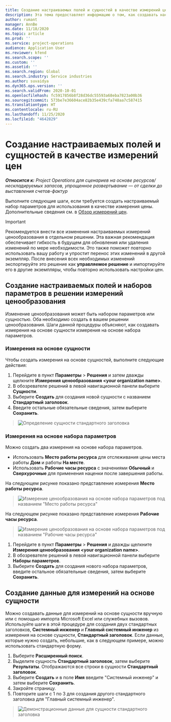 ```yaml
---
title: Создание настраиваемых полей и сущностей в качестве измерений цен
description: Эта тема предоставляет информацию о том, как создавать настраиваемые наборы параметров или сущности.
author: rumant
manager: AnnBe
ms.date: 11/18/2020
ms.topic: article
ms.prod: ''
ms.service: project-operations
audience: Application User
ms.reviewer: kfend
ms.search.scope: ''
ms.custom: ''
ms.assetid: ''
ms.search.region: Global
ms.search.industry: Service industries
ms.author: suvaidya
ms.dyn365.ops.version: ''
ms.search.validFrom: 2020-10-01
ms.openlocfilehash: fc5917856b8f28d36dc55593a68eba7823a00b36
ms.sourcegitcommit: 573be7e36604ace82b35e439cfa748aa7c587415
ms.translationtype: HT
ms.contentlocale: ru-RU
ms.lasthandoff: 11/25/2020
ms.locfileid: "4642829"
---
```

# <a name="create-custom-fields-and-entities-as-pricing-dimensions"></a>Создание настраиваемых полей и сущностей в качестве измерений цен

_**Относится к:** Project Operations для сценариев на основе ресурсов/нескладируемых запасов, упрощенное развертывание — от сделки до выставления счетов-фактур_

Выполните следующие шаги, если требуется создать настраиваемый набор параметров для использования в качестве измерения цены. Дополнительные сведения см. в [Обзор измерений цен](pricing-dimensions-overview.md).  

> [!IMPORTANT]
> Рекомендуется внести все изменения настраиваемых измерений ценообразования в отдельном решении. Эта важная рекомендация обеспечивает гибкость в будущем для обновления или удаления изменений по мере необходимости. Это также поможет повторно использовать вашу работу и упростит перенос этих изменений в другой экземпляр. После внесения всех необходимых изменений экспортируйте это решение как **управляемое решение** и импортируйте его в другие экземпляры, чтобы повторно использовать настройки цен.

  
## <a name="create-custom-fields-and-option-sets-in-the-pricing-dimension-solution"></a>Создание настраиваемых полей и наборов параметров в решении измерений ценообразования

Изменение ценообразования может быть набором параметров или сущностью. Оба необходимо создать в вашем решении ценообразования. Шаги данной процедуры объясняют, как создавать измерения на основе сущности измерения на основе набора параметров.

### <a name="entity-based-dimensions"></a>Измерения на основе сущности
Чтобы создать измерения на основе сущностей, выполните следующие действия:

1. Перейдите в пункт **Параметры** > **Решения** и затем дважды щелкните **Измерения ценообразования \<your organization name>**.
2. В обозревателе решений в левой навигационной панели выберите **Сущности**.
3. Выберите **Создать** для создания новой сущности с названием **Стандартный заголовок**. 
4. Введите остальные обязательные сведения, затем выберите **Сохранить**.

> ![Определение сущности стандартного заголовка](media/Standard-Title-entity-definition.png)

### <a name="option-set-based-dimensions"></a>Измерения на основе набора параметров 
Можно создать два измерения на основе набора параметров. 

- Использовать **Место работы ресурса** для отслеживания цены места работы **Дом** и работы **На месте**. 
- Использовать **Рабочие часы ресурса** с значениями **Обычный** и **Сверхурочные** для применения наценки после завершения работы.

На следующем рисунке показано представление измерения **Место работы ресурса**. 

> ![Измерение ценообразования на основе набора параметров под названием "Место работы ресурса"](media/Option-set-PD-called-Resource-Work-Location.png)

На следующем рисунке показано представление измерения **Рабочие часы ресурса**. 

> ![Измерение ценообразования на основе набора параметров под названием "Рабочие часы ресурса"](media/Option-set-PD-called-Resource-Work-Hours.png)

1. Перейдите в пункт **Параметры** > **Решения** и дважды щелкните **Измерения ценообразования \<your organization name>**. 
2. В обозревателе решений в левой навигационной панели выберите **Наборы параметров**. 
3. Выберите **Создать** для создания нового набора параметров, введите остальное обязательные сведения, затем выберите **Сохранить**.

## <a name="create-data-for-entity-based-dimensions"></a>Создание данные для измерений на основе сущности

Можно создавать данные для измерений на основе сущности вручную или с помощью импорта Microsoft Excel или служебных вызовов. Используйте шаги в этой процедуре для создания двух стандартных заголовков, **Системный инженер** и **Главный системный инженер** из измерения на основе сущности, **Стандартный заголовок**. Если данные, которые нужно создать, небольшие, как в следующем примере, можно использовать стандартную форму.

1. Выберите **Расширенный поиск**.
2. Выделите сущность **Стандартный заголовок**, затем выберите **Результаты**. Отображаются все строки в сущности **Стандартный заголовок**.
3. Выберите **Создать** и в поле **Имя** введите "Системный инженер" и затем выберите **Сохранить**.
4. Закройте страницу. 
5. Повторите шаги с 1 по 3 для создания другого стандартного заголовка для "Главный системный инженер".

> ![Демонстрационные данные для сущности стандартного заголовка](media/ST-data.png)
